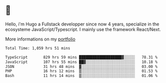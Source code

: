 # 👋 

Hello, i'm Hugo a Fullstack developper since now 4 years, specialize in the ecosysteme JavaScript/Typescript. I mainly use the framework React/Next.

More informations on my [portfolio](https://hcampos.fr)

<!--START_SECTION:waka-->

```txt
Total Time: 1,059 hrs 51 mins

TypeScript       829 hrs 59 mins ███████████████████▓░░░░░   78.31 %
JavaScript       107 hrs 55 mins ██▓░░░░░░░░░░░░░░░░░░░░░░   10.18 %
JSON             31 hrs 48 mins  ▓░░░░░░░░░░░░░░░░░░░░░░░░   03.00 %
PHP              16 hrs 12 mins  ▒░░░░░░░░░░░░░░░░░░░░░░░░   01.53 %
Bash             11 hrs 14 mins  ▒░░░░░░░░░░░░░░░░░░░░░░░░   01.06 %
```

<!--END_SECTION:waka-->
